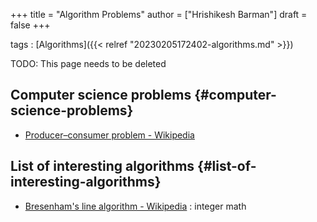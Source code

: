 +++
title = "Algorithm Problems"
author = ["Hrishikesh Barman"]
draft = false
+++

tags
: [Algorithms]({{< relref "20230205172402-algorithms.md" >}})

TODO: This page needs to be deleted


## Computer science problems {#computer-science-problems}

-   [Producer–consumer problem - Wikipedia](https://en.wikipedia.org/wiki/Producer%E2%80%93consumer_problem)


## List of interesting algorithms {#list-of-interesting-algorithms}

-   [Bresenham's line algorithm - Wikipedia](https://en.wikipedia.org/wiki/Bresenham%27s_line_algorithm) : integer math
